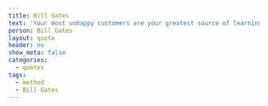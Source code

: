 ```yaml
---
title: Bill Gates
text: 'Your most unhappy customers are your greatest source of learning '
person: Bill Gates
layout: quote
header: no
show_meta: false
categories:
  - quotes
tags:
  - method
  - Bill Gates
---
```


